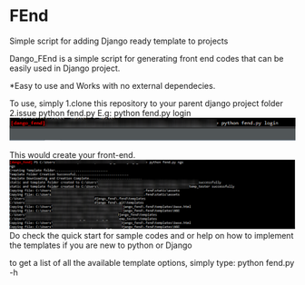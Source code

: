 # FEnd
Simple script for adding Django ready template to projects

Dango_FEnd is a simple script for generating front end codes that can be easily used in Django project.

*Easy to use and Works with no external dependecies.

To use, simply 
1.clone this repository to your parent django project folder
2.issue python fend.py <desired template name> 
E.g:
python fend.py login
![Screenshot](blur_instruction.PNG)


This would create your front-end.
![Screenshot](blur_workingscreen2.PNG)
Do check the quick start for sample codes and or help on how to implement the templates if you are new to python or Django

to get a list of all the available template options, simply type:
python fend.py -h



